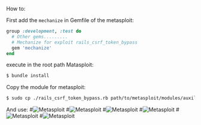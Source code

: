How to:

First add the `mechanize` in Gemfile of the metasploit:

``` ruby
group :development, :test do
  # Other gems.........
  # Mechanize for exploit rails_csrf_token_bypass 
  gem 'mechanize'
end
```

execute in the root path Matasploit:
``` sh
$ bundle install
```
Copy the module for metasploit:
``` sh
$ sudo cp ./rails_csrf_token_bypass.rb path/to/metasploit/modules/auxiliary/admin/http/ 
```

And use:
#![Metasploit](/images/rails_csrf01.png)
#![Metasploit](/images/rails_csrf02.png)
#![Metasploit](/images/rails_csrf03.png)
#![Metasploit](/images/rails_csrf04.png)
#![Metasploit](/images/rails_csrf05.png)
#![Metasploit](/images/rails_csrf06.png)
